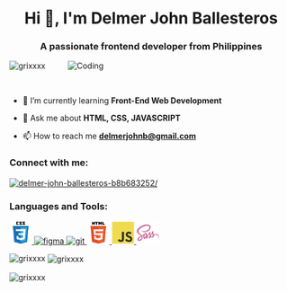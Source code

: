 <h1 align="center">Hi 👋, I'm Delmer John Ballesteros</h1>
<h3 align="center">A passionate frontend developer from Philippines</h3>
<img align="right" alt="Coding" width="400" src="https://external-content.duckduckgo.com/iu/?u=https%3A%2F%2Fi.pinimg.com%2Foriginals%2F54%2Fe3%2F7d%2F54e37d8074ebcde1d96c77d7b2a7f310.gif&f=1&nofb=1&ipt=bf785d354246dc30287486f8b21cb7d14be9a65dcbe1943cf9c17714745375df&ipo=images">


<p align="left"> <img src="https://komarev.com/ghpvc/?username=grixxxx&label=Profile%20views&color=0e75b6&style=flat" alt="grixxxx" /> </p>

<p align="left"> <a href="https://twitter.com/" target="blank"><img src="https://img.shields.io/twitter/follow/?logo=twitter&style=for-the-badge" alt="" /></a> </p>

- 🌱 I’m currently learning **Front-End Web Development**

- 💬 Ask me about **HTML, CSS, JAVASCRIPT**

- 📫 How to reach me **delmerjohnb@gmail.com**

<h3 align="left">Connect with me:</h3>
<p align="left">
<a href="https://linkedin.com/in/delmer-john-ballesteros-b8b683252/" target="blank"><img align="center" src="https://raw.githubusercontent.com/rahuldkjain/github-profile-readme-generator/master/src/images/icons/Social/linked-in-alt.svg" alt="delmer-john-ballesteros-b8b683252/" height="30" width="40" /></a>
</p>

<h3 align="left">Languages and Tools:</h3>
<p align="left"> <a href="https://www.w3schools.com/css/" target="_blank" rel="noreferrer"> <img src="https://raw.githubusercontent.com/devicons/devicon/master/icons/css3/css3-original-wordmark.svg" alt="css3" width="40" height="40"/> </a> <a href="https://www.figma.com/" target="_blank" rel="noreferrer"> <img src="https://www.vectorlogo.zone/logos/figma/figma-icon.svg" alt="figma" width="40" height="40"/> </a> <a href="https://git-scm.com/" target="_blank" rel="noreferrer"> <img src="https://www.vectorlogo.zone/logos/git-scm/git-scm-icon.svg" alt="git" width="40" height="40"/> </a> <a href="https://www.w3.org/html/" target="_blank" rel="noreferrer"> <img src="https://raw.githubusercontent.com/devicons/devicon/master/icons/html5/html5-original-wordmark.svg" alt="html5" width="40" height="40"/> </a> <a href="https://developer.mozilla.org/en-US/docs/Web/JavaScript" target="_blank" rel="noreferrer"> <img src="https://raw.githubusercontent.com/devicons/devicon/master/icons/javascript/javascript-original.svg" alt="javascript" width="40" height="40"/> </a> <a href="https://sass-lang.com" target="_blank" rel="noreferrer"> <img src="https://raw.githubusercontent.com/devicons/devicon/master/icons/sass/sass-original.svg" alt="sass" width="40" height="40"/> </a> </p>

<p><img align="left" src="https://github-readme-stats.vercel.app/api/top-langs?username=grixxxx&show_icons=true&locale=en&layout=compact" alt="grixxxx" /></p>

<p>&nbsp;<img align="center" src="https://github-readme-stats.vercel.app/api?username=grixxxx&show_icons=true&locale=en" alt="grixxxx" /></p>

<p><img align="center" src="https://github-readme-streak-stats.herokuapp.com/?user=grixxxx&" alt="grixxxx" /></p>

